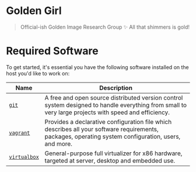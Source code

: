 # Golden Girl
> Official-ish Golden Image Research Group
✨ All that shimmers is gold! 

# Required Software
To get started, it's essential you have the following software installed on the host you'd like to work on:

Name | Description
--- | ---
[`git`](https://git-scm.com/) | A free and open source distributed version control system designed to handle everything from small to very large projects with speed and efficiency.
[`vagrant`](https://www.vagrantup.com/) | Provides a declarative configuration file which describes all your software requirements, packages, operating system configuration, users, and more.
[`virtualbox`](https://www.vagrantup.com/) | General-purpose full virtualizer for x86 hardware, targeted at server, desktop and embedded use.
